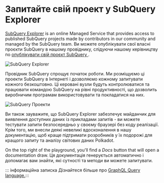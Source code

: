 # Запитайте свій проект у SubQuery Explorer

[SubQuery Explorer](https://explorer.subquery.network) is an online Managed Service that provides access to published SubQuery projects made by contributors in our community and managed by the SubQuery team. Ви можете опублікувати свої власні проєкти SubQuery в нашому провіднику, слідуючи нашому керівництву по [опублікувати свій проєкт SubQuery ](../run_publish/publish.md).

![SubQuery Explorer](https://static.subquery.network/media/explorer/explorer-header.png)

Провідник SubQuery спрощує початок роботи. Ми розміщуємо ці проекти SubQuery в Інтернеті і дозволяємо кожному запитувати кожного безкоштовно. Ці керовані вузли будуть контролюватися та працювати командою SubQuery на рівні продуктивності, що дозволить виробничим програмам використовувати та покладатися на них.

![SubQuery Проекти](https://static.subquery.network/media/explorer/explorer-project.png)

Ви також зауважите, що SubQuery Explorer забезпечує майданчик для виявлення доступних даних із прикладами запитів - ви можете тестувати запити безпосередньо у своєму браузері без коду реалізації. Крім того, ми внесли деякі невеликі вдосконалення в нашу документацію, щоб краще підтримати розробників у їх подорожі для кращого запиту та аналізу світових даних Polkadot.

On the top right of the playground, you'll find a _Docs_ button that will open a documentation draw. Ця документація генерується автоматично і допомагає вам знайти, які сутності та методи ви можете запитувати.

::: інформаційна записка Дізнайтеся більше про [GraphQL Query language.](./graphql.md):::

